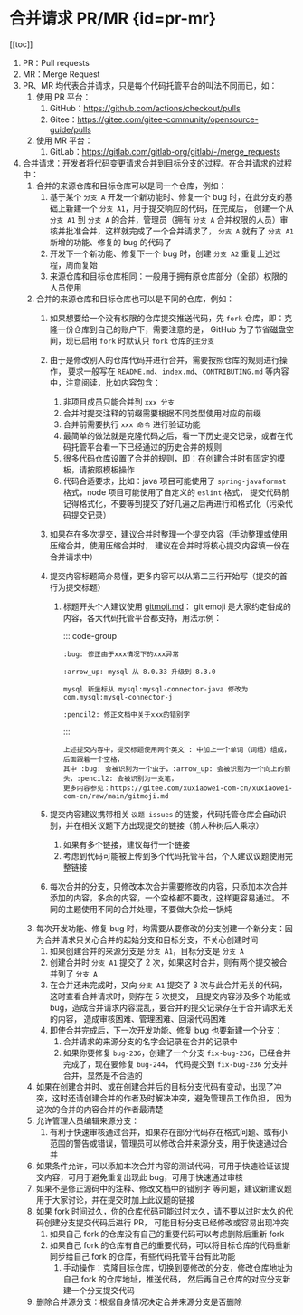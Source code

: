 # 合并请求 PR/MR {id=pr-mr}

[[toc]]

1. PR：Pull requests
2. MR：Merge Request
3. PR、MR 均代表合并请求，只是每个代码托管平台的叫法不同而已，如：
    1. 使用 PR 平台：
        1. GitHub：https://github.com/actions/checkout/pulls
        2. Gitee：https://gitee.com/gitee-community/opensource-guide/pulls
    2. 使用 MR 平台：
        1. GitLab：https://gitlab.com/gitlab-org/gitlab/-/merge_requests
4. 合并请求：开发者将代码变更请求合并到目标分支的过程。在合并请求的过程中：
    1. 合并的来源仓库和目标仓库可以是同一个仓库，例如：
        1. 基于某个 `分支 A` 开发一个新功能时、修复一个 bug 时，在此分支的基础上新建一个 `分支 A1`，用于提交响应的代码，在完成后，
           创建一个从 `分支 A1` 到 `分支 A` 的合并，管理员（拥有 `分支 A` 合并权限的人员）审核并批准合并，这样就完成了一个合并请求了，
           `分支 A` 就有了 `分支 A1` 新增的功能、修复的 bug 的代码了
        2. 开发下一个新功能、修复下一个 bug 时，创建 `分支 A2` 重复上述过程，周而复始
        3. 来源仓库和目标仓库相同：一般用于拥有原仓库部分（全部）权限的人员使用
    2. 合并的来源仓库和目标仓库也可以是不同的仓库，例如：
        1. 如果想要给一个没有权限的仓库提交推送代码，先 `fork` 仓库，即：克隆一份仓库到自己的账户下，需要注意的是，
           GitHub 为了节省磁盘空间，现已启用 `fork` 时默认只 `fork` 仓库的`主分支`
        2. 由于是修改别人的仓库代码并进行合并，需要按照仓库的规则进行操作，
           要求一般写在 `README.md`、`index.md`、`CONTRIBUTING.md` 等内容中，注意阅读，比如内容包含：
            1. 非项目成员只能合并到 `xxx 分支`
            2. 合并时提交注释的前缀需要根据不同类型使用对应的前缀
            3. 合并前需要执行 `xxx 命令` 进行验证功能
            4. 最简单的做法就是克隆代码之后，看一下历史提交记录，或者在代码托管平台看一下已经通过的历史合并的规则
            5. 很多代码仓库设置了合并的规则，即：在创建合并时有固定的模板，请按照模板操作
            6. 代码合适要求，比如：java 项目可能使用了 `spring-javaformat` 格式，node 项目可能使用了自定义的 `eslint` 格式，
               提交代码前记得格式化，不要等到提交了好几遍之后再进行和格式化（污染代码提交记录）
        3. 如果存在多次提交，建议合并时整理一个提交内容（手动整理或使用压缩合并，使用压缩合并时，
           建议在合并时将核心提交内容填一份在合并请求中）
        4. 提交内容标题简介易懂，更多内容可以从第二三行开始写（提交的首行为提交标题）
            1. 标题开头个人建议使用
               [gitmoji.md](https://gitee.com/xuxiaowei-com-cn/xuxiaowei-com-cn/raw/main/gitmoji.md)：
               git emoji 是大家约定俗成的内容，各大代码托管平台都支持，用法示例：

               ::: code-group

                ``` [修复一个 bug]
                :bug: 修正由于xxx情况下的xxx异常
                ```

                ``` [升级一个 依赖]
                :arrow_up: mysql 从 8.0.33 升级到 8.3.0
                
                mysql 新坐标从 mysql:mysql-connector-java 修改为 com.mysql:mysql-connector-j
                ```

                ``` [修改错别字]
                :pencil2: 修正文档中关于xxx的错别字
                ```
               :::

               ```
               上述提交内容中，提交标题使用两个英文 : 中加上一个单词（词组）组成，后面跟着一个空格，
               其中 :bug: 会被识别为一个虫子，:arrow_up: 会被识别为一个向上的箭头，:pencil2: 会被识别为一支笔，
               更多内容参见：https://gitee.com/xuxiaowei-com-cn/xuxiaowei-com-cn/raw/main/gitmoji.md
               ```

        5. 提交内容建议携带相关 `议题 issues` 的链接，代码托管仓库会自动识别，并在相关议题下方出现提交的链接（前人种树后人乘凉）
            1. 如果有多个链接，建议每行一个链接
            2. 考虑到代码可能被上传到多个代码托管平台，个人建议议题使用完整链接
        6. 每次合并的分支，只修改本次合并需要修改的内容，只添加本次合并添加的内容，多余的内容，一个空格都不要改，这样更容易通过。
           不同的主题使用不同的合并处理，不要做大杂烩一锅炖
    3. 每次开发功能、修复 bug 时，均需要从要修改的分支创建一个新分支：因为合并请求只关心合并的起始分支和目标分支，不关心创建时间
        1. 如果创建合并的来源分支是 `分支 A1`，目标分支是 `分支 A`
        2. 创建合并时 `分支 A1` 提交了 2 次，如果这时合并，则有两个提交被合并到了 `分支 A`
        3. 在合并还未完成时，又向 `分支 A1` 提交了 3 次与此合并无关的代码，这时查看合并请求时，则存在 5 次提交，
           且提交内容涉及多个功能或bug，造成合并请求内容混乱，要合并的提交记录存在于合并请求无关的内容，
           造成审核困难、管理困难、回滚代码困难
        4. 即使合并完成后，下一次开发功能、修复 bug 也要新建一个分支：
            1. 合并请求的来源分支的名字会记录在合并的记录中
            2. 如果你要修复 `bug-236`，创建了一个分支 `fix-bug-236`，已经合并完成了，现在要修复 `bug-244`，
               代码提交到 `fix-bug-236` 分支并合并，显然是不合适的
    4. 如果在创建合并时、或在创建合并后的目标分支代码有变动，出现了冲突，这时还请创建合并的作者及时解决冲突，避免管理员工作负担，
       因为这次的合并的内容合并的作者最清楚
    5. 允许管理人员编辑来源分支：
        1. 有利于快速审核通过合并，如果存在部分代码存在格式问题、或有小范围的警告或错误，管理员可以修改合并来源分支，用于快速通过合并
    6. 如果条件允许，可以添加本次合并内容的测试代码，可用于快速验证该提交内容，可用于避免重复出现此 bug，可用于快速通过审核
    7. 如果不是修正源码中的注释、修改文档中的错别字 等问题，建议新建议题用于大家讨论，并在提交时加上此议题的链接
    8. 如果 fork 时间过久，你的仓库代码可能过时太久，请不要以过时太久的代码创建分支提交代码后进行 PR，
       可能目标分支已经修改或容易出现冲突
        1. 如果自己 fork 的仓库没有自己的重要代码可以考虑删除后重新 fork
        2. 如果自己 fork 的仓库有自己的重要代码，可以将目标仓库的代码重新同步给自己 fork 的仓库，有些代码托管平台有此功能
            1. 手动操作：克隆目标仓库，切换到要修改的分支，修改仓库地址为自己 fork 的仓库地址，推送代码，
               然后再自己仓库的对应分支新建一个分支提交代码
    9. 删除合并源分支：根据自身情况决定合并来源分支是否删除
